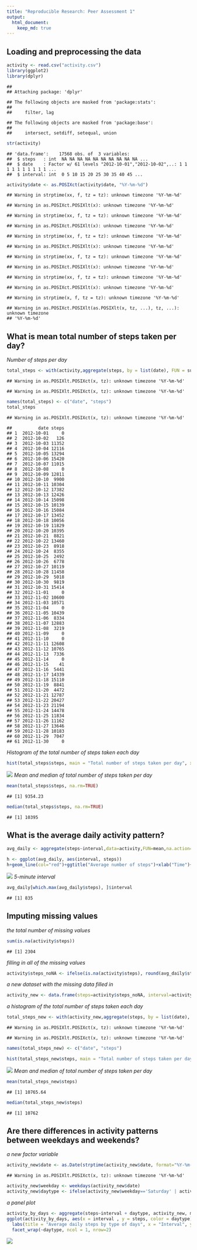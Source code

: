 ```yaml
---
title: "Reproducible Research: Peer Assessment 1"
output: 
  html_document:
    keep_md: true
---
```



## Loading and preprocessing the data

```r
activity <- read.csv("activity.csv")
library(ggplot2)
library(dplyr)
```

```
## 
## Attaching package: 'dplyr'
```

```
## The following objects are masked from 'package:stats':
## 
##     filter, lag
```

```
## The following objects are masked from 'package:base':
## 
##     intersect, setdiff, setequal, union
```

```r
str(activity)
```

```
## 'data.frame':	17568 obs. of  3 variables:
##  $ steps   : int  NA NA NA NA NA NA NA NA NA NA ...
##  $ date    : Factor w/ 61 levels "2012-10-01","2012-10-02",..: 1 1 1 1 1 1 1 1 1 1 ...
##  $ interval: int  0 5 10 15 20 25 30 35 40 45 ...
```

```r
activity$date <- as.POSIXct(activity$date, "%Y-%m-%d")
```

```
## Warning in strptime(xx, f, tz = tz): unknown timezone '%Y-%m-%d'
```

```
## Warning in as.POSIXct.POSIXlt(x): unknown timezone '%Y-%m-%d'
```

```
## Warning in strptime(xx, f, tz = tz): unknown timezone '%Y-%m-%d'
```

```
## Warning in as.POSIXct.POSIXlt(x): unknown timezone '%Y-%m-%d'
```

```
## Warning in strptime(xx, f, tz = tz): unknown timezone '%Y-%m-%d'
```

```
## Warning in as.POSIXct.POSIXlt(x): unknown timezone '%Y-%m-%d'
```

```
## Warning in strptime(xx, f, tz = tz): unknown timezone '%Y-%m-%d'
```

```
## Warning in as.POSIXct.POSIXlt(x): unknown timezone '%Y-%m-%d'
```

```
## Warning in strptime(xx, f, tz = tz): unknown timezone '%Y-%m-%d'
```

```
## Warning in as.POSIXct.POSIXlt(x): unknown timezone '%Y-%m-%d'
```

```
## Warning in strptime(x, f, tz = tz): unknown timezone '%Y-%m-%d'
```

```
## Warning in as.POSIXct.POSIXlt(as.POSIXlt(x, tz, ...), tz, ...): unknown timezone
## '%Y-%m-%d'
```
## What is mean total number of steps taken per day?

*Number of steps per day*

```r
total_steps <- with(activity,aggregate(steps, by = list(date), FUN = sum, na.rm = TRUE))
```

```
## Warning in as.POSIXlt.POSIXct(x, tz): unknown timezone '%Y-%m-%d'

## Warning in as.POSIXlt.POSIXct(x, tz): unknown timezone '%Y-%m-%d'
```

```r
names(total_steps) <- c("date", "steps")
total_steps
```

```
## Warning in as.POSIXlt.POSIXct(x, tz): unknown timezone '%Y-%m-%d'
```

```
##          date steps
## 1  2012-10-01     0
## 2  2012-10-02   126
## 3  2012-10-03 11352
## 4  2012-10-04 12116
## 5  2012-10-05 13294
## 6  2012-10-06 15420
## 7  2012-10-07 11015
## 8  2012-10-08     0
## 9  2012-10-09 12811
## 10 2012-10-10  9900
## 11 2012-10-11 10304
## 12 2012-10-12 17382
## 13 2012-10-13 12426
## 14 2012-10-14 15098
## 15 2012-10-15 10139
## 16 2012-10-16 15084
## 17 2012-10-17 13452
## 18 2012-10-18 10056
## 19 2012-10-19 11829
## 20 2012-10-20 10395
## 21 2012-10-21  8821
## 22 2012-10-22 13460
## 23 2012-10-23  8918
## 24 2012-10-24  8355
## 25 2012-10-25  2492
## 26 2012-10-26  6778
## 27 2012-10-27 10119
## 28 2012-10-28 11458
## 29 2012-10-29  5018
## 30 2012-10-30  9819
## 31 2012-10-31 15414
## 32 2012-11-01     0
## 33 2012-11-02 10600
## 34 2012-11-03 10571
## 35 2012-11-04     0
## 36 2012-11-05 10439
## 37 2012-11-06  8334
## 38 2012-11-07 12883
## 39 2012-11-08  3219
## 40 2012-11-09     0
## 41 2012-11-10     0
## 42 2012-11-11 12608
## 43 2012-11-12 10765
## 44 2012-11-13  7336
## 45 2012-11-14     0
## 46 2012-11-15    41
## 47 2012-11-16  5441
## 48 2012-11-17 14339
## 49 2012-11-18 15110
## 50 2012-11-19  8841
## 51 2012-11-20  4472
## 52 2012-11-21 12787
## 53 2012-11-22 20427
## 54 2012-11-23 21194
## 55 2012-11-24 14478
## 56 2012-11-25 11834
## 57 2012-11-26 11162
## 58 2012-11-27 13646
## 59 2012-11-28 10183
## 60 2012-11-29  7047
## 61 2012-11-30     0
```
*Histogram of the total number of steps taken each day*

```r
hist(total_steps$steps, main = "Total number of steps taken per day", xlab = "Total steps taken per day", col = "red", ylim = c(0,20), breaks = seq(0,25000, by=2500))
```

![](PA1_template_files/figure-html/unnamed-chunk-3-1.png)<!-- -->
*Mean and median of total number of steps taken per day*

```r
mean(total_steps$steps, na.rm=TRUE)
```

```
## [1] 9354.23
```

```r
median(total_steps$steps, na.rm=TRUE)
```

```
## [1] 10395
```
## What is the average daily activity pattern?

```r
avg_daily <- aggregate(steps~interval,data=activity,FUN=mean,na.action=na.omit)

h <- ggplot(avg_daily, aes(interval, steps))
h+geom_line(col="red")+ggtitle("Average number of steps")+xlab("Time")+ylab("Steps")+theme(plot.title = element_text(face="bold", size=12))
```

![](PA1_template_files/figure-html/unnamed-chunk-5-1.png)<!-- -->
*5-minute interval*

```r
avg_daily[which.max(avg_daily$steps), ]$interval
```

```
## [1] 835
```
## Imputing missing values

*the total number of missing values*

```r
sum(is.na(activity$steps))
```

```
## [1] 2304
```
*filling in all of the missing values*

```r
activity$steps_noNA <- ifelse(is.na(activity$steps), round(avg_daily$steps[match(activity$interval, avg_daily$interval)],0), activity$steps)
```
*a new dataset with the missing data filled in*

```r
activity_new <- data.frame(steps=activity$steps_noNA, interval=activity$interval, date=activity$date)
```
*a histogram of the total number of steps taken each day*

```r
total_steps_new <- with(activity_new,aggregate(steps, by = list(date), FUN = sum))
```

```
## Warning in as.POSIXlt.POSIXct(x, tz): unknown timezone '%Y-%m-%d'

## Warning in as.POSIXlt.POSIXct(x, tz): unknown timezone '%Y-%m-%d'
```

```r
names(total_steps_new) <- c("date", "steps")

hist(total_steps_new$steps, main = "Total number of steps taken per day", xlab = "Total steps taken per day", col = "red", ylim = c(0,30), breaks = seq(0,25000, by=2500))
```

![](PA1_template_files/figure-html/unnamed-chunk-10-1.png)<!-- -->
*Mean and median of total number of steps taken per day*

```r
mean(total_steps_new$steps)
```

```
## [1] 10765.64
```

```r
median(total_steps_new$steps)
```

```
## [1] 10762
```

## Are there differences in activity patterns between weekdays and weekends?

*a new factor variable*


```r
activity_new$date <- as.Date(strptime(activity_new$date, format="%Y-%m-%d"))
```

```
## Warning in as.POSIXlt.POSIXct(x, tz): unknown timezone '%Y-%m-%d'
```

```r
activity_new$weekday <- weekdays(activity_new$date)
activity_new$daytype <- ifelse(activity_new$weekday=='Saturday' | activity_new$weekday=='Sunday', 'weekend','weekday')
```
*a panel plot*

```r
activity_by_days <- aggregate(steps~interval + daytype, activity_new, mean)
ggplot(activity_by_days, aes(x = interval , y = steps, color = daytype)) + geom_line() +
  labs(title = "Average daily steps by type of days", x = "Interval", y = "Average number of steps") +
  facet_wrap(~daytype, ncol = 1, nrow=2)
```

![](PA1_template_files/figure-html/unnamed-chunk-13-1.png)<!-- -->
